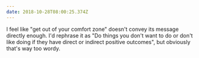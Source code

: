 ```yaml
---
date: 2018-10-28T08:00:25.374Z
---
```


I feel like "get out of your comfort zone" doesn't convey its message directly
enough. I'd rephrase it as "Do things you don't want to do or don't like doing
if they have direct or indirect positive outcomes", but obviously that's way too
wordy.
